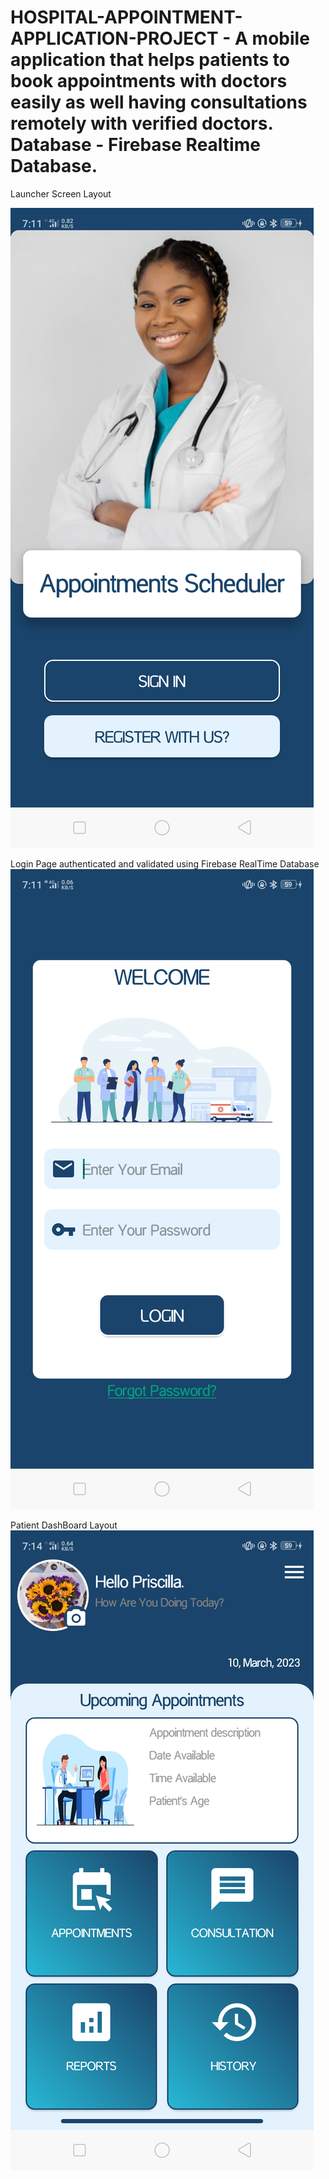 # HOSPITAL-APPOINTMENT-APPLICATION-PROJECT - A mobile application that helps patients to book appointments with doctors easily as well having consultations remotely with verified doctors. Database - Firebase Realtime Database.
 
 Launcher Screen Layout
 

![Launcher Screen](https://github.com/Dalton-47/HOSPITAL-APPOINTMENT-APPLICATION-PROJECT/blob/master/image_one.png)


Login Page authenticated and validated using Firebase RealTime Database
![Launcher Screen](https://github.com/Dalton-47/HOSPITAL-APPOINTMENT-APPLICATION-PROJECT/blob/master/image_two.png)


Patient DashBoard Layout
![Launcher Screen](https://github.com/Dalton-47/HOSPITAL-APPOINTMENT-APPLICATION-PROJECT/blob/master/image_three.png)

